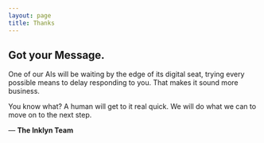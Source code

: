 ```yaml
---
layout: page
title: Thanks
---
```


## Got your Message.

One of our AIs will be waiting by the edge of its digital seat, trying every possible means to delay responding to you. That makes it sound more business.

You know what? A human will get to it real quick. We will do what we can to move on to the next step.

— **The Inklyn Team**